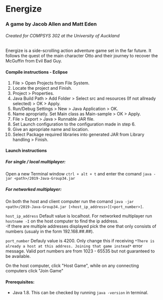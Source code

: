 # Energize
### A game by Jacob Allen and Matt Eden
###### Created for COMPSYS 302 at the University of Auckland

Energize is a side-scrolling action adventure game set in the far future. It follows the quest of the main character Otto and their journey to recover the McGuffin from Evil Bad Guy.


#### Compile instructions - Eclipse
1. File > Open Projects from File System.
2. Locate the project and Finish.
3. Project > Properties.
4. Java Build Path > Add Folder > Select src and resources (If not allready selected) > OK > Apply.
5. Run/Debug Settings > New > Java Application > OK.
6. Name apropriatly. Set Main class as Main-sample > OK > Apply.
7. File > Export > Java > Runnable JAR file.
8. Set Launch configuration to the configuration made in step 6.
9. Give an apropriate name and location.
10. Select Package required libraries into generated JAR from Library handling > Finish.


#### Launch instructions
##### For single / local multiplayer:
Open a new Terminal window `ctrl + alt + t` and enter the comand `java -jar <path>/2019-Java-Group34.jar`

##### For networked multiplayer:
On both the host and client computer run the comand `java -jar <path>/2019-Java-Group34.jar [<host_ip_address>][<port_number>]`.

`host_ip_address` Default value is localhost. For networked multiplayer run `hostname -I` on the host computer to find the ip address.</br>
-If there are multiple addresses displayed pick the one that only consists of numbers (usualy in the form 192.168.##.##).

`port_number` Defauly value is 4200. Only change this if receiving `*There is already a host at this address. Joining that game instead*` error message. Valid port numbers are from 1023 - 65535 but not guaranteed to be available.

On the host computer, click "Host Game", while on any connecting computers click "Join Game"

#### Prerequisites:
- Java 1.8. This can be checked by running `java -version` in terminal.
